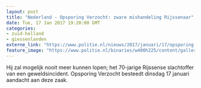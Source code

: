 ```yaml
---
layout: post
title: "Nederland - Opsporing Verzocht: zware mishandeling Rijssenaar"
date: Tue, 17 Jan 2017 19:20:00 GMT
categories: 
- zuid-holland 
- giessenlanden 
externe_link: "https://www.politie.nl/nieuws/2017/januari/17/opsporing-verzocht.html"
feature_image: "https://www.politie.nl/binaries/w400h225/content/gallery/politie/gezocht/opsporing-verzocht/algemeen-beeld/nieuw-uniform-tijdens-ov---belpanel-verkleind.jpg"
---
```


Hij zal mogelijk nooit meer kunnen lopen; het 70-jarige Rijssense slachtoffer van een geweldsincident. Opsporing Verzocht besteedt dinsdag 17 januari aandacht aan deze zaak.
